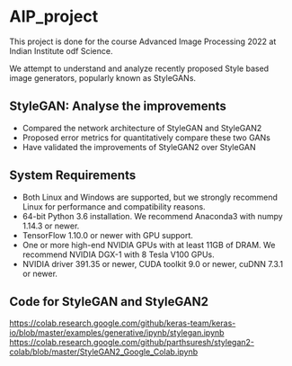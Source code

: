 # AIP_project

This project is done for the course Advanced Image Processing 2022 at Indian Institute odf Science.

We attempt to understand and analyze recently proposed Style based image generators, popularly known as StyleGANs.

## StyleGAN: Analyse the improvements 

* Compared the network architecture of StyleGAN and StyleGAN2
* Proposed error metrics for quantitatively compare these two GANs
* Have validated the improvements of StyleGAN2 over StyleGAN

## System Requirements
* Both Linux and Windows are supported, but we strongly recommend Linux for performance and compatibility reasons.
* 64-bit Python 3.6 installation. We recommend Anaconda3 with numpy 1.14.3 or newer.
* TensorFlow 1.10.0 or newer with GPU support.
* One or more high-end NVIDIA GPUs with at least 11GB of DRAM. We recommend NVIDIA DGX-1 with 8 Tesla V100 GPUs.
* NVIDIA driver 391.35 or newer, CUDA toolkit 9.0 or newer, cuDNN 7.3.1 or newer.

## Code for StyleGAN and StyleGAN2

https://colab.research.google.com/github/keras-team/keras-io/blob/master/examples/generative/ipynb/stylegan.ipynb
https://colab.research.google.com/github/parthsuresh/stylegan2-colab/blob/master/StyleGAN2_Google_Colab.ipynb
